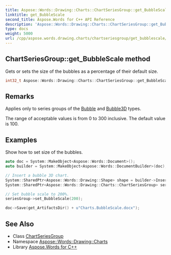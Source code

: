 ```yaml
---
title: Aspose::Words::Drawing::Charts::ChartSeriesGroup::get_BubbleScale method
linktitle: get_BubbleScale
second_title: Aspose.Words for C++ API Reference
description: 'Aspose::Words::Drawing::Charts::ChartSeriesGroup::get_BubbleScale method. Gets or sets the size of the bubbles as a percentage of their default size in C++.'
type: docs
weight: 5000
url: /cpp/aspose.words.drawing.charts/chartseriesgroup/get_bubblescale/
---
```

## ChartSeriesGroup::get_BubbleScale method


Gets or sets the size of the bubbles as a percentage of their default size.

```cpp
int32_t Aspose::Words::Drawing::Charts::ChartSeriesGroup::get_BubbleScale()
```

## Remarks


Applies only to series groups of the [Bubble](../../chartseriestype/) and [Bubble3D](../../chartseriestype/) types.

The range of acceptable values is from 0 to 300 inclusive. The default value is 100.

## Examples



Show how to set size of the bubbles. 
```cpp
auto doc = System::MakeObject<Aspose::Words::Document>();
auto builder = System::MakeObject<Aspose::Words::DocumentBuilder>(doc);

// Insert a bubble 3D chart.
System::SharedPtr<Aspose::Words::Drawing::Shape> shape = builder->InsertChart(Aspose::Words::Drawing::Charts::ChartType::Bubble3D, 450, 250);
System::SharedPtr<Aspose::Words::Drawing::Charts::ChartSeriesGroup> seriesGroup = shape->get_Chart()->get_SeriesGroups()->idx_get(0);

// Set bubble scale to 200%.
seriesGroup->set_BubbleScale(200);

doc->Save(get_ArtifactsDir() + u"Charts.BubbleScale.docx");
```

## See Also

* Class [ChartSeriesGroup](../)
* Namespace [Aspose::Words::Drawing::Charts](../../)
* Library [Aspose.Words for C++](../../../)
